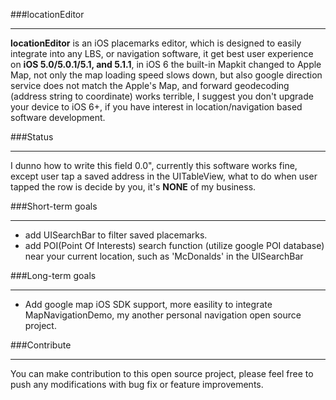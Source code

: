 ###locationEditor

---
**locationEditor** is an iOS placemarks editor, which is designed to easily integrate into any LBS, or navigation software, it get best user experience on **iOS 5.0/5.0.1/5.1, and 5.1.1**, in iOS 6 the built-in Mapkit changed to Apple Map, not only the map loading speed slows down, but also google direction service does not match the Apple's Map, and forward geodecoding (address string to coordinate) works terrible, I suggest you don't upgrade your device to iOS 6+, if you have interest in location/navigation based software development.



###Status

---

I dunno how to write this field 0.0", currently this software works fine, except user tap a saved address in the UITableView, what to do when user tapped the row is decide by you, it's **NONE** of my business.

###Short-term goals

---

* add UISearchBar to filter saved placemarks.
* add POI(Point Of Interests) search function (utilize google POI database) near your current location, such as 'McDonalds' in the UISearchBar

###Long-term goals

---

* Add google map iOS SDK support, more easility to integrate MapNavigationDemo, my another personal navigation open source project.

###Contribute

---

You can make contribution to this open source project, please feel free to push any modifications with bug fix or feature improvements.


